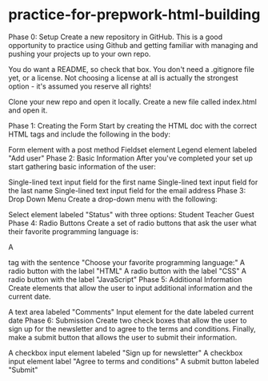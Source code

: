 # practice-for-prepwork-html-building
Phase 0: Setup
Create a new repository in GitHub. This is a good opportunity to practice using Github and getting familiar with managing and pushing your projects up to your own repo.

You do want a README, so check that box. You don't need a .gitignore file yet, or a license. Not choosing a license at all is actually the strongest option - it's assumed you reserve all rights!

Clone your new repo and open it locally. Create a new file called index.html and open it.

Phase 1: Creating the Form
Start by creating the HTML doc with the correct HTML tags and include the following in the body:

Form element with a post method
Fieldset element
Legend element labeled "Add user"
Phase 2: Basic Information
After you've completed your set up start gathering basic information of the user:

Single-lined text input field for the first name
Single-lined text input field for the last name
Single-lined text input field for the email address
Phase 3: Drop Down Menu
Create a drop-down menu with the following:

Select element labeled "Status" with three options:
Student
Teacher
Guest
Phase 4: Radio Buttons
Create a set of radio buttons that ask the user what their favorite programming language is:

A <p> tag with the sentence "Choose your favorite programming language:"
A radio button with the label "HTML"
A radio button with the label "CSS"
A radio button with the label "JavaScript"
Phase 5: Additional Information
Create elements that allow the user to input additional information and the current date.

A text area labeled "Comments"
Input element for the date labeled current date
Phase 6: Submission
Create two check boxes that allow the user to sign up for the newsletter and to agree to the terms and conditions. Finally, make a submit button that allows the user to submit their information.

A checkbox input element labeled "Sign up for newsletter"
A checkbox input element label "Agree to terms and conditions"
A submit button labeled "Submit"